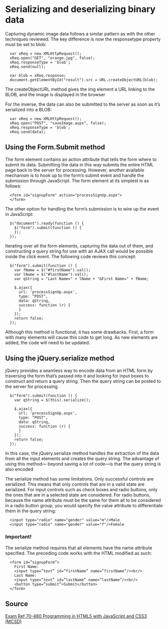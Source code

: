 # Serializing and deserializing binary data

Capturing dynamic image data follows a similar pattern as with the other techniques reviewed. The key difference is now the responsetype property must be set to blob:

```
  var xReq = new XMLHttpRequest();
  xReq.open("GET", "orange.jpg", false);
  xReq.responseType = 'blob';
  xReq.send(null);
  
  var blob = xReq.response;
  document.getElementById("result").src = URL.createObjectURL(blob);
```

The createObjectURL method gives the img element a URL linking to the BLOB, and the image is displayed in the browser

For the inverse, the data can also be submitted to the server as soon as it’s serialized into a BLOB:

```
  var xReq = new XMLHttpRequest();
  xReq.open("POST", "saveImage.aspx", false);
  xReq.responseType = 'blob';
  xReq.send(data);
```

## Using the Form.Submit method

The form element contains an action attribute that tells the form where to submit its data. Submitting the data in this way submits the
entire HTML page back to the server for processing. However, another available mechanism is to hook up to the form’s submit event and handle the submission through JavaScript. The form element at its simplest is as follows:

```
  <form id="signupForm" action="processSignUp.aspx">
  </form>
```

The other option for handling the form’s submission is to wire up the event in JavaScript:

```
  $("document").ready(function () {
    $("form").submit(function () {
    });
  });
```

Iterating over all the form elements, capturing the data out of them, and constructing a query string for use with an AJAX call would be possible inside the click event. The following code reviews this concept:

```
  $("form").submit(function () {
    var fName = $("#firstName").val();
    var lName = $("#lastName").val();
    var qString = "Last Name=" + lName + "&First Name=" + fName;
    
    $.ajax({
      url: 'processSignUp.aspx',
      type: "POST",
      data: qString,
      success: function (r) {
      }
    });
    return false;
  });
```

Although this method is functional, it has some drawbacks. First, a form with many elements will cause this code to get long. As new elements are added, the code will need to be updated.

## Using the jQuery.serialize method

jQuery provides a seamless way to encode data from an HTML form by traversing the form that’s passed into it and looking for input boxes to construct and return a query string. Then the query string can be posted to the server for processing.

```
  $("form").submit(function () {
    var qString = $(this).serialize();
    
    $.ajax({
      url: 'processSignUp.aspx',
      type: "POST",
      data: qString,
      success: function (r) {
      }
    });
    return false;
  });
```

In this case, the jQuery.serialize method handles the extraction of the data from all the input elements and creates the query string. The advantage of using this method— beyond saving a lot of code—is that the query string is also encoded

The serialize method has some limitations. Only successful controls are serialized. This means that only controls that are in a valid state are serialized. For input controls such as check boxes and radio buttons, only the ones that are in a selected state are considered. For radio buttons, because the name attribute must be the same for them all to be considered in a radio button group, you would specify the value attribute to differentiate them in the query string:

```
  <input type="radio" name="gender" value="m"/>Male
  <input type="radio" name="gender" value="f"/>Female
```

### Important!

The serialize method requires that all elements have the name attribute specified. The preceding code works with the HTML modified as such:

```
  <form id=”signupForm”>
    First Name:
    <input type=”text” id=”firstName” name=”firstName”/><br/>
    Last Name:
    <input type=”text” id=”lastName” name=”lastName”/><br/>
    <button type=”submit”>Submit</button>
  </form>
```

## Source

[Exam Ref 70-480 Programming in HTML5 with JavaScript and CSS3 (MCSD)](https://www.microsoft.com/en-us/p/exam-ref-70-480-programming-in-html5-with-javascript-and-css3-mcsd/fgqpf3h0qll7?activetab=pivot%3aoverviewtab)
